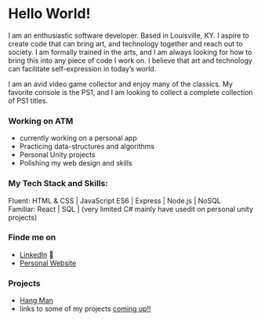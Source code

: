 # Hello World! 

I am an enthusiastic software developer. Based in Louisville, KY.  I aspire to create code that can bring art, and technology together and reach out to society. I am formally trained in the arts, and I am always looking for how to bring this into any piece of code I work on. I believe that art and technology can facilitate self-expression in today’s world.

I am an avid video game collector and enjoy many of the classics. My favorite console is the PS1, and I am looking to collect a complete collection of PS1 titles. 

### Working on ATM
- currently working on a personal app
- Practicing data-structures and algorithms 
- Personal Unity projects
- Polishing my web design and skills

### My Tech Stack and Skills:
Fluent: HTML & CSS | JavaScript ES6 | Express | Node.js | NoSQL <br />
Familiar: React | SQL | (very limited C# mainly have usedit on personal unity projects)

### Finde me on 
-  <a href="https://www.linkedin.com/in/christian-munoz-ruiz-/">LinkedIn</a> 💼
-  <a href="https://chrisgmr.github.io/portfolio/">Personal Website</a>
### Projects
- <a href="https://chrisgmr.github.io/Hangman/">Hang Man</a>
- links to some of my projects <a href="comingupsoon.com">coming up!!</a>
